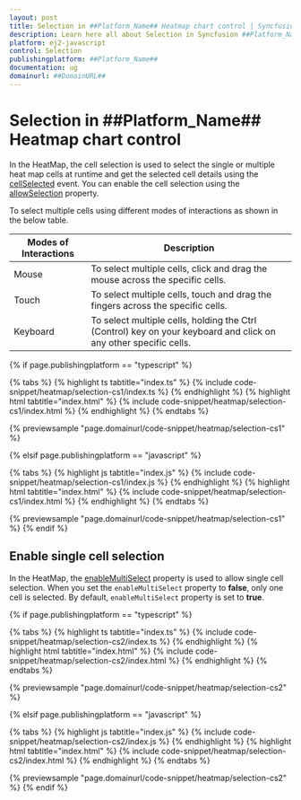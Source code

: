 ```yaml
---
layout: post
title: Selection in ##Platform_Name## Heatmap chart control | Syncfusion
description: Learn here all about Selection in Syncfusion ##Platform_Name## Heatmap chart control of Syncfusion Essential JS 2 and more.
platform: ej2-javascript
control: Selection 
publishingplatform: ##Platform_Name##
documentation: ug
domainurl: ##DomainURL##
---
```


# Selection in ##Platform_Name## Heatmap chart control

In the HeatMap, the cell selection is used to select the single or multiple heat map cells at runtime and get the selected cell details using the [cellSelected](../api/heatmap/#cellselected) event. You can enable the cell selection using the [allowSelection](../api/heatmap/#allowselection) property.

To select multiple cells using different modes of interactions as shown in the below table.

|   Modes of Interactions |   Description                                                                                                      |
|------------------------ | -------------------------------------------------------------------------------------------------------------------|
|   Mouse                 |  To select multiple cells, click and drag the mouse across the specific cells.                                     |
|   Touch                 |  To select multiple cells, touch and drag the fingers across the specific cells.                                   |
|   Keyboard              |  To select multiple cells, holding the Ctrl (Control) key on your keyboard and click on any other specific cells.  |

{% if page.publishingplatform == "typescript" %}

{% tabs %}
{% highlight ts tabtitle="index.ts" %}
{% include code-snippet/heatmap/selection-cs1/index.ts %}
{% endhighlight %}
{% highlight html tabtitle="index.html" %}
{% include code-snippet/heatmap/selection-cs1/index.html %}
{% endhighlight %}
{% endtabs %}
        
{% previewsample "page.domainurl/code-snippet/heatmap/selection-cs1" %}

{% elsif page.publishingplatform == "javascript" %}

{% tabs %}
{% highlight js tabtitle="index.js" %}
{% include code-snippet/heatmap/selection-cs1/index.js %}
{% endhighlight %}
{% highlight html tabtitle="index.html" %}
{% include code-snippet/heatmap/selection-cs1/index.html %}
{% endhighlight %}
{% endtabs %}

{% previewsample "page.domainurl/code-snippet/heatmap/selection-cs1" %}
{% endif %}

## Enable single cell selection

In the HeatMap, the [enableMultiSelect](../api/heatmap/#enablemultiselect) property is used to allow single cell selection. When you set the `enableMultiSelect` property to **false**, only one cell is selected. By default, `enableMultiSelect` property is set to **true**.

{% if page.publishingplatform == "typescript" %}

 {% tabs %}
{% highlight ts tabtitle="index.ts" %}
{% include code-snippet/heatmap/selection-cs2/index.ts %}
{% endhighlight %}
{% highlight html tabtitle="index.html" %}
{% include code-snippet/heatmap/selection-cs2/index.html %}
{% endhighlight %}
{% endtabs %}
        
{% previewsample "page.domainurl/code-snippet/heatmap/selection-cs2" %}

{% elsif page.publishingplatform == "javascript" %}

{% tabs %}
{% highlight js tabtitle="index.js" %}
{% include code-snippet/heatmap/selection-cs2/index.js %}
{% endhighlight %}
{% highlight html tabtitle="index.html" %}
{% include code-snippet/heatmap/selection-cs2/index.html %}
{% endhighlight %}
{% endtabs %}

{% previewsample "page.domainurl/code-snippet/heatmap/selection-cs2" %}
{% endif %}